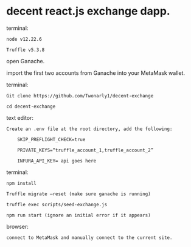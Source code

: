 # decent react.js exchange dapp.

terminal:

    node v12.22.6
  
    Truffle v5.3.8

open Ganache.

import the first two accounts from Ganache into your MetaMask wallet.

terminal:

    Git clone https://github.com/Twonarly1/decent-exchange
  
    cd decent-exchange

text editor:

    Create an .env file at the root directory, add the following:
  
        SKIP_PREFLIGHT_CHECK=true	
      
        PRIVATE_KEYS=“truffle_account_1,truffle_account_2”
      
        INFURA_API_KEY= api goes here

terminal:

    npm install
  
    Truffle migrate —reset (make sure ganache is running)
  
    truffle exec scripts/seed-exchange.js
  
    npm run start (ignore an initial error if it appears)
  
  browser:
  
    connect to MetaMask and manually connect to the current site.
